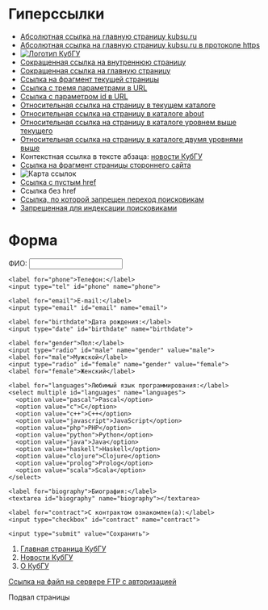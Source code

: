 <!DOCTYPE html>
<html lang="en">
<head>
  <meta charset="UTF-8">
  <meta name="viewport" content="width=device-width, initial-scale=1.0">
  <title>Гиперссылки и формы</title>
</head>
<body>
  <h1>Гиперссылки</h1>
  <ul>
    <li><a href="https://kubsu.ru">Абсолютная ссылка на главную страницу kubsu.ru</a></li>
    <li><a href="https://kubsu.ru">Абсолютная ссылка на главную страницу kubsu.ru в протоколе https</a></li>
    <li><a href="https://kubsu.ru"><img src="logo.png" alt="Логотип КубГУ"></a></li>
    <li><a href="about.html">Сокращенная ссылка на внутреннюю страницу</a></li>
    <li><a href="/">Сокращенная ссылка на главную страницу</a></li>
    <li><a href="#footer">Ссылка на фрагмент текущей страницы</a></li>
    <li><a href="https://kubsu.ru/news?year=2023&month=09&day=15">Ссылка с тремя параметрами в URL</a></li>
    <li><a href="https://kubsu.ru/news?id=123">Ссылка с параметром id в URL</a></li>
    <li><a href="about/index.html">Относительная ссылка на страницу в текущем каталоге</a></li>
    <li><a href="../about/index.html">Относительная ссылка на страницу в каталоге about</a></li>
    <li><a href="../../index.html">Относительная ссылка на страницу в каталоге уровнем выше текущего</a></li>
    <li><a href="../../../index.html">Относительная ссылка на страницу в каталоге двумя уровнями выше</a></li>
    <li>Контекстная ссылка в тексте абзаца: <a href="https://kubsu.ru/news">новости КубГУ</a></li>
    <li><a href="https://example.com/page#fragment">Ссылка на фрагмент страницы стороннего сайта</a></li>
    <li>
      <map name="image-map">
        <area shape="rect" coords="0,0,100,100" href="https://kubsu.ru">
        <area shape="circle" coords="150,50,50" href="https://kubsu.ru/about">
      </map>
      <img src="image.png" alt="Карта ссылок" usemap="#image-map">
    </li>
    <li><a href="#">Ссылка с пустым href</a></li>
    <li><a>Ссылка без href</a></li>
    <li><a href="https://kubsu.ru" rel="nofollow">Ссылка, по которой запрещен переход поисковикам</a></li>
    <li><a href="https://kubsu.ru" rel="noindex">Запрещенная для индексации поисковиками</a></li>
  </ul>

  <h1>Форма</h1>
  <form action="submit.php" method="post">
    <label for="name">ФИО:</label>
    <input type="text" id="name" name="name">

    <label for="phone">Телефон:</label>
    <input type="tel" id="phone" name="phone">

    <label for="email">E-mail:</label>
    <input type="email" id="email" name="email">

    <label for="birthdate">Дата рождения:</label>
    <input type="date" id="birthdate" name="birthdate">

    <label for="gender">Пол:</label>
    <input type="radio" id="male" name="gender" value="male">
    <label for="male">Мужской</label>
    <input type="radio" id="female" name="gender" value="female">
    <label for="female">Женский</label>

    <label for="languages">Любимый язык программирования:</label>
    <select multiple id="languages" name="languages">
      <option value="pascal">Pascal</option>
      <option value="c">C</option>
      <option value="c++">C++</option>
      <option value="javascript">JavaScript</option>
      <option value="php">PHP</option>
      <option value="python">Python</option>
      <option value="java">Java</option>
      <option value="haskell">Haskell</option>
      <option value="clojure">Clojure</option>
      <option value="prolog">Prolog</option>
      <option value="scala">Scala</option>
    </select>

    <label for="biography">Биография:</label>
    <textarea id="biography" name="biography"></textarea>

    <label for="contract">С контрактом ознакомлен(а):</label>
    <input type="checkbox" id="contract" name="contract">

    <input type="submit" value="Сохранить">
  </form>

  <ol>
    <li><a href="https://kubsu.ru" title="Главная страница КубГУ">Главная страница КубГУ</a></li>
    <li><a href="https://kubsu.ru/news" title="Новости КубГУ">Новости КубГУ</a></li>
    <li><a href="https://kubsu.ru/about" title="О КубГУ">О КубГУ</a></li>
  </ol>

  <a href="ftp://user:password@example.com/file.txt">Ссылка на файл на сервере FTP с авторизацией</a>

  <footer id="footer">
    <p>Подвал страницы</p>
  </footer>
</body>
</html>
